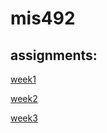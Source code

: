 # mis492
## assignments:

[week1](assignment1.ipynb)

[week2](assignment2.ipynb)

[week3](assignment3.ipynb)